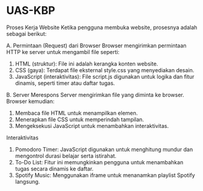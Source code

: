 # UAS-KBP

Proses Kerja Website
Ketika pengguna membuka website, prosesnya adalah sebagai berikut:

A. Permintaan (Request) dari Browser
Browser mengirimkan permintaan HTTP ke server untuk mengambil file seperti:
1. HTML (struktur): File ini adalah kerangka konten website.
2. CSS (gaya): Terdapat file eksternal style.css yang menyediakan desain.
3. JavaScript (interaktivitas): File script.js digunakan untuk logika dan fitur dinamis, seperti timer atau daftar tugas.

B. Server Merespons
Server mengirimkan file yang diminta ke browser. Browser kemudian:
1. Membaca file HTML untuk menampilkan elemen.
2. Menerapkan file CSS untuk memperindah tampilan.
3. Mengeksekusi JavaScript untuk menambahkan interaktivitas.

Interaktivitas
1. Pomodoro Timer: JavaScript digunakan untuk menghitung mundur dan mengontrol durasi belajar serta istirahat.
2. To-Do List: Fitur ini memungkinkan pengguna untuk menambahkan tugas secara dinamis ke daftar.
3. Spotify Music: Menggunakan iframe untuk menanamkan playlist Spotify langsung.
